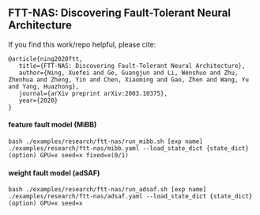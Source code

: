 ## FTT-NAS: Discovering Fault-Tolerant Neural Architecture

If you find this work/repo helpful, please cite:
```
@article{ning2020ftt,
   title={FTT-NAS: Discovering Fault-Tolerant Neural Architecture},
   author={Ning, Xuefei and Ge, Guangjun and Li, Wenshuo and Zhu, Zhenhua and Zheng, Yin and Chen, Xiaoming and Gao, Zhen and Wang, Yu and Yang, Huazhong},
   journal={arXiv preprint arXiv:2003.10375},
   year={2020}
}
```

#### feature fault model (MiBB)

`bash ./examples/research/ftt-nas/run_mibb.sh [exp name] ./examples/research/ftt-nas/mibb.yaml --load_state_dict {state_dict}`
`(option) GPU=x seed=x fixed=x(0/1)`

#### weight fault model (adSAF)

`bash ./examples/research/ftt-nas/run_adsaf.sh [exp name] ./examples/research/ftt-nas/adsaf.yaml --load_state_dict {state_dict}`
`(option) GPU=x seed=x`
